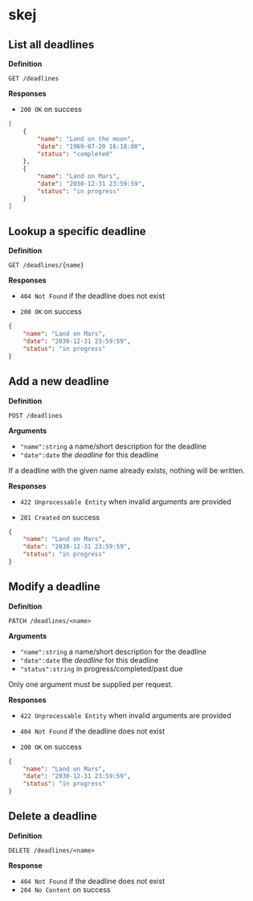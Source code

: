 # skej

## List all deadlines

**Definition**

`GET /deadlines`

**Responses**

* `200 OK` on success

```json
[
    {
        "name": "Land on the moon",
        "date": "1969-07-20 16:18:00",
        "status": "completed"
    },
    {
        "name": "Land on Mars",
        "date": "2030-12-31 23:59:59",
        "status": "in progress"
    }
]
```

## Lookup a specific deadline

**Definition**

`GET /deadlines/{name}`

**Responses**

* `404 Not Found` if the deadline does not exist

* `200 OK` on success

```json
{
    "name": "Land on Mars",
    "date": "2030-12-31 23:59:59",
    "status": "in progress"
}
```

## Add a new deadline

**Definition**

`POST /deadlines`

**Arguments**

* `"name":string` a name/short description for the deadline
* `"date":date` the *deadline* for this deadline

If a deadline with the given name already exists, nothing will be written.

**Responses**

* `422 Unprocessable Entity` when invalid arguments are provided 

* `201 Created` on success

```json
{
    "name": "Land on Mars",
    "date": "2030-12-31 23:59:59",
    "status": "in progress"
}
```

## Modify a deadline

**Definition**

`PATCH /deadlines/<name>`

**Arguments**

* `"name":string` a name/short description for the deadline
* `"date":date` the *deadline* for this deadline
* `"status":string` in progress/completed/past due

Only one argument must be supplied per request.

**Responses**

* `422 Unprocessable Entity` when invalid arguments are provided

* `404 Not Found` if the deadline does not exist

* `200 OK` on success

```json
{
    "name": "Land on Mars",
    "date": "2030-12-31 23:59:59",
    "status": "in progress"
}
```
## Delete a deadline

**Definition**

`DELETE /deadlines/<name>`

**Response**

* `404 Not Found` if the deadline does not exist
* `204 No Content` on success

